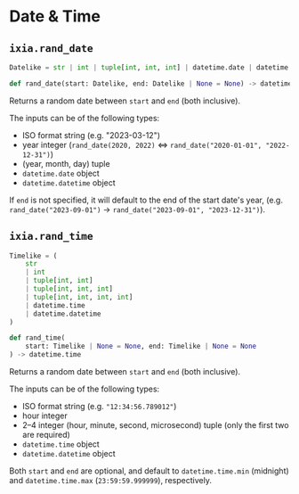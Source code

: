 # Date & Time

## `ixia.rand_date`

```py
Datelike = str | int | tuple[int, int, int] | datetime.date | datetime.datetime

def rand_date(start: Datelike, end: Datelike | None = None) -> datetime.date
```
Returns a random date between `start` and `end` (both inclusive).

The inputs can be of the following types:

- ISO format string (e.g. "2023-03-12")
- year integer (`rand_date(2020, 2022)` ⇔
  `rand_date("2020-01-01", "2022-12-31")`)
- (year, month, day) tuple
- `datetime.date` object
- `datetime.datetime` object

If `end` is not specified, it will default to the end of the start date's year,
(e.g. `rand_date("2023-09-01")` → `rand_date("2023-09-01", "2023-12-31")`).


## `ixia.rand_time`

```py
Timelike = (
    str
    | int
    | tuple[int, int]
    | tuple[int, int, int]
    | tuple[int, int, int, int]
    | datetime.time
    | datetime.datetime
)

def rand_time(
    start: Timelike | None = None, end: Timelike | None = None
) -> datetime.time
```

Returns a random date between `start` and `end` (both inclusive).

The inputs can be of the following types:

- ISO format string (e.g. `"12:34:56.789012"`)
- hour integer
- 2–4 integer (hour, minute, second, microsecond) tuple (only the first two are
  required)
- `datetime.time` object
- `datetime.datetime` object

Both `start` and `end` are optional, and default to `datetime.time.min`
(midnight) and `datetime.time.max` (`23:59:59.999999`), respectively.
